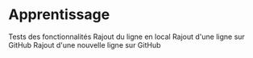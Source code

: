 # Apprentissage
Tests des fonctionnalités
Rajout du ligne en local
Rajout d'une ligne sur GitHub
Rajout d'une nouvelle ligne sur GitHub 
